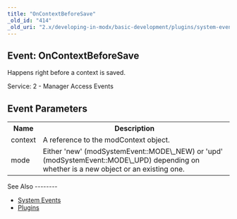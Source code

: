 ```yaml
---
title: "OnContextBeforeSave"
_old_id: "414"
_old_uri: "2.x/developing-in-modx/basic-development/plugins/system-events/oncontextbeforesave"
---
```


Event: OnContextBeforeSave
--------------------------

Happens right before a context is saved.

Service: 2 - Manager Access Events

Event Parameters
----------------

<table><tbody><tr><th>Name</th><th>Description</th></tr><tr><td>context</td><td>A reference to the modContext object.</td></tr><tr><td>mode</td><td>Either 'new' (modSystemEvent::MODE\_NEW) or 'upd' (modSystemEvent::MODE\_UPD) depending on whether is a new object or an existing one.</td></tr></tbody></table>See Also
--------

- [System Events](developing-in-modx/basic-development/plugins/system-events "System Events")
- [Plugins](developing-in-modx/basic-development/plugins "Plugins")